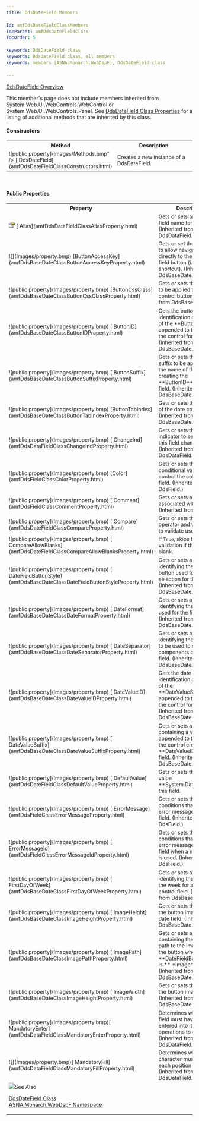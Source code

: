 ```yaml
---
title: DdsDateField Members

Id: amfDdsDateFieldClassMembers
TocParent: amfDdsDateFieldClass
TocOrder: 5

keywords: DdsDateField class
keywords: DdsDateField class, all members
keywords: members [ASNA.Monarch.WebDspF], DdsDateField class

---
```


[ DdsDateField Overview](amfDdsDateFieldClass.html) 

This member's page does not include members inherited from System.Web.UI.WebControls.WebControl or System.Web.UI.WebControls.Panel. See [DdsDateField Class Properties](amfDdsDateFieldClassProperties.html) for a listing of additional methods that are inherited by this class.

#### Constructors
<table class="mytable" cellspacing="0" cellpadding="4" width="90%">
          <colgroup><col width="20%" /><col width="70%" />
          </colgroup>
          <tr><th>Method</th>
                 <th>Description</th>
          </tr>
          <tr>
            <td>![public property](Images/Methods.bmp" />
              [
              DdsDateField](amfDdsDateFieldClassConstructors.html)
            </td>
            <td>Creates a new instance of a
            DdsDateField.</td>
          </tr>
</table>

<br />

#### Public Properties
<table class="mytable" cellspacing="0" cellpadding="4" width="90%">
          <colgroup>
           <col width="20%" />
           <col width="70%" />
          </colgroup>
          <tr><th>Property</th>
          <th>Description</th>
          </tr>          
          <tr>
            <td><img alt="public property" src="Images/property.bmp" />
              [
              Alias](amfDdsDataFieldClassAliasProperty.html)
            </td>
            <td>Gets or sets an alternate
            field name for the field. (Inherited from
            DdsDataField.)</td>
          </tr>
          <tr>
            <td>![](Images/property.bmp) [ButtonAccessKey](amfDdsBaseDateClassButtonAccessKeyProperty.html)</td>
            <td>Gets or
            set the access key to allow navigation
            directly to the date control field button (i.e.
            keyboard shortcut). (Inherited from DdsBaseDate.)</td>
          </tr>
          <tr>
            <td>![public property](Images/property.bmp) [ButtonCssClass](amfDdsBaseDateClassButtonCssClassProperty.html)</td>
            <td>Gets or sets the css
            class to be applied to the date control
            button. (Inherited from DdsBaseDate.)</td>
          </tr>
          <tr>
            <td>![public property](Images/property.bmp) [
              ButtonID](amfDdsBaseDateClassButtonIDProperty.html)
            </td>
            <td>Gets the button
            identification comprised of the 
 **ButtonSuffix**  appended to the name
            of the control for the field. (Inherited
            from DdsBaseDate.)</td>
          </tr>
          <tr>
            <td>![public property](Images/property.bmp)
              [
              ButtonSuffix](amfDdsBaseDateClassButtonSuffixProperty.html)
            </td>
            <td>Gets or sets
            the value of a suffix to be appended to
            the name of the
            control creating the 
 **ButtonID**  for the field.
            (Inherited from DdsBaseDate.)</td>
          </tr>
          <tr>
            <td>![public property](Images/property.bmp) [ButtonTabIndex](amfDdsBaseDateClassButtonTabIndexProperty.html)</td>
            <td>Gets or sets the tab order
            of the date control button. (Inherited from
            DdsBaseDate.)</td>
          </tr>
          <tr>
            <td>![public property](Images/property.bmp)
              [
              ChangeInd](amfDdsDataFieldClassChangeIndProperty.html)
            </td>
            <td>Gets or sets the response
            indicator to set 'on' when this field changes.
            (Inherited from DdsDataField.)</td>
          </tr>
          <tr>
            <td>![public property](Images/property.bmp)
              [Color](amfDdsFieldClassColorProperty.html)
            </td>
            <td>Gets or sets the
            conditional values that control the color of the field.
            (Inherited from DdsField.)</td>
          </tr>
          <tr>
            <td>![public property](Images/property.bmp)
              [
              Comment](amfDdsFieldClassCommentProperty.html)
            </td>
            <td>Gets or sets a comment
            associated with the field. (Inherited from
            DdsField.)</td>
          </tr>
          <tr>
            <td>![public property](Images/property.bmp)
              [
              Compare](amfDdsDateFieldClassCompareProperty.html)
            </td>
            <td>Gets or sets the relational
            operator and value used to validate user data input.</td>
          </tr>
		            <tr>
            <td>![public property](Images/property.bmp)
              [
              CompareAllowBlanks](amfDdsDateFieldClassCompareAllowBlanksProperty.html)
            </td>
            <td>If <code>True</code>, skips the compare validation if the decfield is blank.</td>
          </tr>
          <tr>
            <td>![public property](Images/property.bmp)
              [
              DateFieldButtonStyle](amfDdsBaseDateClassDateFieldButtonStyleProperty.html)
            </td>
            <td>Gets or sets a value
            identifying the style of button used for date selection
            for the field. (Inherited from DdsBaseDate.)</td>
          </tr>
          <tr>
            <td>![public property](Images/property.bmp)
              [
              DateFormat](amfDdsBaseDateClassDateFormatProperty.html)
            </td>
            <td>Gets or sets a value
            identifying the date format used for the field.
            (Inherited from DdsBaseDate.)</td>
          </tr>
          <tr>
            <td>![public property](Images/property.bmp)
              [
              DateSeparator](amfDdsBaseDateClassDateSeparatorProperty.html)
            </td>
            <td>Gets or sets a value
            identifying the character to be
            used to separate the components of the
            date field. (Inherited from DdsBaseDate.)</td>
          </tr>
          <tr>
            <td>![public property](Images/property.bmp)
              [
              DateValueID](amfDdsBaseDateClassDateValueIDProperty.html)
            </td>
            <td>Gets the date
            identification comprised of the 
 **DateValueSuffix**  appended to
            the name of the control for the
            field. (Inherited from DdsBaseDate.)</td>
          </tr>
          <tr>
            <td>![public property](Images/property.bmp)
              [
              DateValueSuffix](amfDdsBaseDateClassDateValueSuffixProperty.html)
            </td>
            <td>Gets or sets a
            string value containing a value to be
            appended to the name of the
            control creating the 
 **DateValueID**  for the field.
            (Inherited from DdsBaseDate.)</td>
          </tr>
          <tr>
            <td>![public property](Images/property.bmp)
              [
              DefaultValue](amfDdsDateFieldClassDefaultValueProperty.html)
            </td>
            <td>Gets or sets
            the default value 
 **System.DateTime**  for this field.</td>
          </tr>
          <tr>
            <td>![public property](Images/property.bmp)
              [
              ErrorMessage](amfDdsFieldClassErrorMessageProperty.html)
            </td>
            <td>Gets or sets the conditions
            that control the error messages for the field.
            (Inherited from DdsField.)</td>
          </tr>
          <tr>
            <td>![public property](Images/property.bmp)
              [
              ErrorMessageId](amfDdsFieldClassErrorMessageIdProperty.html)
            </td>
            <td>Gets or sets the
            conditions that control the error message for the field
            when a message file is used. (Inherited from
            DdsField.)</td>
          </tr>
          <tr>
            <td>![public property](Images/property.bmp)
              [
              FirstDayOfWeek](amfDdsBaseDateClassFirstDayOfWeekProperty.html)
            </td>
            <td>Gets or sets a value
            identifying the first day of the week for a
            date control field. (Inherited from DdsBaseDate.)</td>
          </tr>
          <tr>
            <td>![public property](Images/property.bmp)
              [
              ImageHeight](amfDdsBaseDateClassImageHeightProperty.html)
            </td>
            <td>Gets or sets the
            height of the button image for a date field.
            (Inherited from DdsBaseDate.)</td>
          </tr>
          <tr>
            <td>![public property](Images/property.bmp)
              [
              ImagePath](amfDdsBaseDateClassImagePathProperty.html)
            </td>
            <td>Gets or sets a value
            containing the relative path to the image used as
            the button when the 
 **DateFieldButtonStyle**  is 
 ** *Image* ** . (Inherited from DdsBaseDate.)</td>
          </tr>
          <tr>
            <td>![public property](Images/property.bmp)
              [
              ImageWidth](amfDdsBaseDateClassImageHeightProperty.html)
            </td>
            <td>Gets or sets the width
            of the button image. (Inherited from DdsBaseDate.)</td>
          </tr>
		  		            <tr>
            <td>![public property](Images/property.bmp)[
              MandatoryEnter](amfDdsDataFieldClassMandatoryEnterProperty.html)
            </td>
            <td>Determines whether the field must have a value entered into it for operations to continue. (Inherited from DdsDataField.)</td>
          </tr>
		  		            <tr>
            <td>![](Images/property.bmp)[
              MandatoryFill](amfDdsDataFieldClassMandatoryFillProperty.html)
            </td>
            <td>Determines whether a character must be entered each position in the field. (Inherited from DdsDataField.)</td>
          </tr>
          <tr>
            <td><img src="Images/property.bmp)
              [
              MessageId](amfDdsDataFieldClassMessageIdProperty.html)
            </td>
            <td>Gets or sets the
            conditional value that controls the messages to be
            associated with this field when a message file is
            used. (Inherited from DdsDataField.)</td>
          </tr>
          <tr>
            <td>![public property](Images/property.bmp) [NoDateText](amfDdsBaseDateClassNoDateTextProperty.html)</td>
            <td>Gets or sets the text
            to be interpreted as a 'no date' value. (Inherited from
            DdsBaseDate.)</td>
          </tr>
          <tr>
            <td>![public property](Images/property.bmp) [
              PositionCursor](amfDdsDataFieldClassPositionCursorProperty.html)
            </td>
            <td>Gets or sets a string
            containing the position cursor attribute value for the 
 **DdsDataField** . (Inherited from
            DdsDataField.)</td>
          </tr>
          <tr>
            <td>![public property](Images/property.bmp)
              [
              Protect](amfDdsDataFieldClassProtectProperty.html)
            </td>
            <td>Gets or sets the 
 *RPG indicator*  expression that, when evaluated,
            determines if the field is output-only (read-only).
            (Inherited from DdsDataField.)</td>
          </tr>
          <tr>
            <td>![public property](Images/property.bmp)
              [Text](amfDdsDataFieldClassTextProperty.html)
            </td>
            <td>Gets or sets the value (in
            string form) of the field. (Inherited from
            DdsDataField.)</td>
          </tr>
          <tr>
            <td>![public property](Images/property.bmp)
              [
              Usage](amfDdsDataFieldClassUsageProperty.html)
            </td>
            <td>Gets or sets how the field
            is used, output, input, both (input and output), or
            hidden. (Inherited from DdsDataField.)</td>
          </tr>
		  <tr>
            <td>![public property](Images/property.bmp)
              [
              UseNativePicker](amfDdsDataFieldClassUseNativePickerProperty.html)
            </td>
            <td>Determines whether this field will use a date picker native to the end-user's platform.</td>
          </tr>
          <tr>
            <td>![public property](Images/property.bmp)
              [
              Value](amfDdsDateFieldClassValueProperty.html)
            </td>
            <td>Gets or sets the 
 **System.DateTime**  for this field.</td>
          </tr>
          <tr>
            <td>![public property](Images/property.bmp)
              [
              Values](amfDdsDataFieldClassValuesProperty.html)
            </td>
            <td>Gets or sets the list of
            valid values that the user can input into the field.
            (Inherited from DdsDataField.)</td>
          </tr>
          <tr>
            <td>![public property](Images/property.bmp)
              [
              ValuesStyle](amfDdsDataFieldClassValuesStyleProperty.html)
            </td>
            <td>Gets or sets the
            control style used to input data for fields with a set
            of entries in the 
 **Values**  property; 
 **Textbox** , 
 **DropdownBoth** , 
 **DropdownText** , and 
 **DropdownValues** . (Inherited from
            DdsDataField.)</td>
          </tr>
          <tr>
            <td>![public property](Images/property.bmp)
              [
              ValuesText](amfDdsDataFieldClassValuesTextProperty.html)
            </td>
            <td>Gets or sets the list of
            text to be shown when using the 
 **ValuesStyle**  property is set to 
 **DropdownText**  or 
 **DropdownBoth** . (Inherited from
            DdsDataField.)</td>
          </tr>
          <tr>
            <td>![public property](Images/property.bmp)
              [
              VirtualRowCol](amfDdsDataFieldClassVirtualRowColProperty.html)
            </td>
            <td>Gets or sets the row and
            column that this field is reported on in the Display
            file. (Inherited from DdsDataField.)</td>
          </tr>
          <tr>
            <td>![public property](Images/property.bmp)
              [
              Visible](amfDdsBaseDateClassVisibleProperty.html)
            </td>
            <td>Gets or sets a boolean
            value that indicates whether the field is visible on
            the page. (Inherited from DdsBaseDate.)</td>
          </tr>
          <tr>
            <td>![public property](Images/property.bmp)
              [
              VisibleCondition](amfDdsFieldClassVisibleConditionProperty.html)
            </td>
            <td>Gets or sets the 
 *RPG indicator*  expression that, when evaluated,
            determines if the field should be visible. (Inherited
            from DdsField.)</td>
          </tr>
</table>

#### See Also
[ DdsDateField Class](amfDdsDateFieldClass.html) <br /> [ ASNA.Monarch.WebDspF Namespace](amfWebDspFNamespace.html) 
<!-- last one -->

